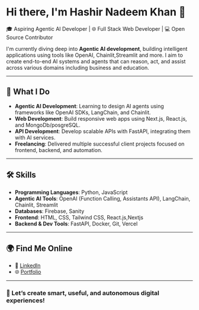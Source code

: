 # Hi there, I'm Hashir Nadeem Khan 👋

🎓 Aspiring Agentic AI Developer | 🌐 Full Stack Web Developer | 💻 Open Source Contributor

I'm currently diving deep into **Agentic AI development**, building intelligent applications using tools like OpenAI, Chainlit,Streamlit and more. I aim to create end-to-end AI systems and agents that can reason, act, and assist across various domains including business and education.

---

## 💼 What I Do

- **Agentic AI Development**: Learning to design AI agents using frameworks like OpenAI SDKs, LangChain, and Chainlit.
- **Web Development**: Build responsive web apps using Next.js, React.js, and MongoDb/posgreSQL.
- **API Development**: Develop scalable APIs with FastAPI, integrating them with AI services.
- **Freelancing**: Delivered multiple successful client projects focused on frontend, backend, and automation.

---

## 🛠️ Skills

- **Programming Languages**: Python, JavaScript  
- **Agentic AI Tools**: OpenAI (Function Calling, Assistants API), LangChain, Chainlit, Streamlit  
- **Databases**: Firebase, Sanity  
- **Frontend**: HTML, CSS, Tailwind CSS, React.js,Nextjs 
- **Backend & Dev Tools**: FastAPI, Docker, Git, Vercel  

---

## 🌍 Find Me Online

- 💼 [LinkedIn](https://www.linkedin.com/in/hashir-khan-b90b60280)  
- 🌐 [Portfolio](https://personal-portfolio-h8ig.vercel.app/)

---

### 🚀 Let’s create smart, useful, and autonomous digital experiences!
